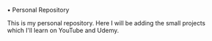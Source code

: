 • Personal Repository

This is my personal repository.
Here I will be adding the small projects which I'll learn on YouTube and Udemy.
